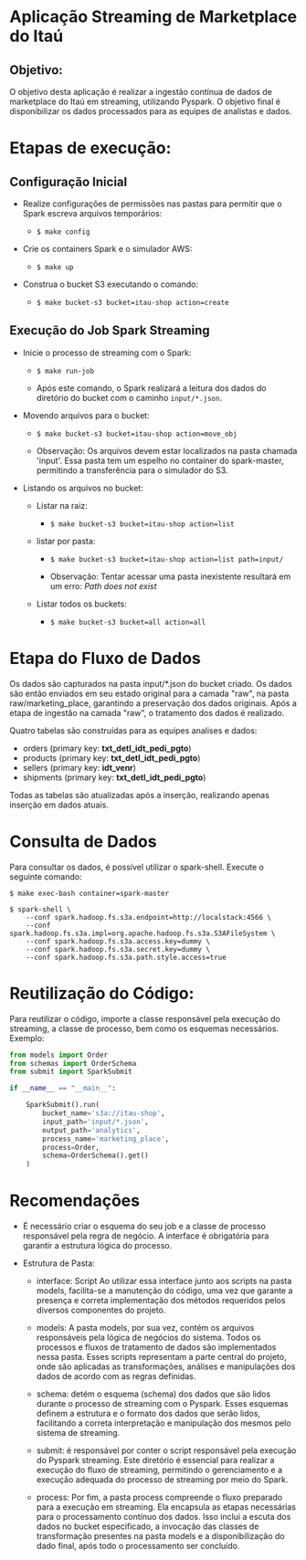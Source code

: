 # Aplicação Streaming de Marketplace do Itaú

## Objetivo:
O objetivo desta aplicação é realizar a ingestão contínua de dados de marketplace do Itaú em streaming, utilizando Pyspark. O objetivo final é disponibilizar os dados processados para as equipes de analistas e dados.

# Etapas de execução:

## Configuração Inicial

- Realize configurações de permissões nas pastas para permitir que o Spark escreva arquivos temporários:
    - ```shell 
      $ make config
        ```   
- Crie os containers Spark e o simulador AWS:
    - ```shell 
      $ make up
        ```
- Construa o bucket S3 executando o comando:
    - ```shell 
      $ make bucket-s3 bucket=itau-shop action=create
        ```

## Execução do Job Spark Streaming

- Inicie o processo de streaming com o Spark:
    - ```shell 
      $ make run-job
      ```
    - Após este comando, o Spark realizará a leitura dos dados do diretório do bucket com o caminho ```input/*.json```.

- Movendo arquivos para o bucket:
    - ```shell 
      $ make bucket-s3 bucket=itau-shop action=move_obj
      ```
    - Observação: Os arquivos devem estar localizados na pasta chamada 'input'. Essa pasta tem um espelho no container do spark-master, permitindo a transferência para o simulador do S3.

- Listando os arquivos no bucket:
    - Listar na raiz:
        - ```shell 
          $ make bucket-s3 bucket=itau-shop action=list
            ```
    - listar por pasta:
        - ```shell 
          $ make bucket-s3 bucket=itau-shop action=list path=input/
            ```
        - Observação: Tentar acessar uma pasta inexistente resultará em um erro: *Path does not exist*

    - Listar todos os buckets:
        - ```shell 
          $ make bucket-s3 bucket=all action=all
            ```


# Etapa do Fluxo de Dados

Os dados são capturados na pasta input/*.json do bucket criado. Os dados são então enviados em seu estado original para a camada "raw", na pasta raw/marketing_place, garantindo a preservação dos dados originais. Após a etapa de ingestão na camada "raw", o tratamento dos dados é realizado.

Quatro tabelas são construídas para as equipes analises e dados:
- orders (primary key: **txt_detl_idt_pedi_pgto**)
- products (primary key: **txt_detl_idt_pedi_pgto**)
- sellers (primary key: **idt_venr**)
- shipments (primary key: **txt_detl_idt_pedi_pgto**)

Todas as tabelas são atualizadas após a inserção, realizando apenas inserção em dados atuais.

# Consulta de Dados

Para consultar os dados, é possível utilizar o spark-shell. Execute o seguinte comando:

```shell
$ make exec-bash container=spark-master
```

```shell
$ spark-shell \
    --conf spark.hadoop.fs.s3a.endpoint=http://localstack:4566 \
    --conf spark.hadoop.fs.s3a.impl=org.apache.hadoop.fs.s3a.S3AFileSystem \
    --conf spark.hadoop.fs.s3a.access.key=dummy \
    --conf spark.hadoop.fs.s3a.secret.key=dummy \
    --conf spark.hadoop.fs.s3a.path.style.access=true
```

# Reutilização do Código:

Para reutilizar o código, importe a classe responsável pela execução do streaming, a classe de processo, bem como os esquemas necessários. Exemplo:

```python
from models import Order
from schemas import OrderSchema
from submit import SparkSubmit

if __name__ == "__main__":

    SparkSubmit().run(
        bucket_name='s3a://itau-shop',
        input_path='input/*.json',
        output_path='analytics',
        process_name='marketing_place',
        process=Order,
        schema=OrderSchema().get()
    )
```

# Recomendações

- É necessário criar o esquema do seu job e a classe de processo responsável pela regra de negócio. A interface é obrigatória para garantir a estrutura lógica do processo. 

- Estrutura de Pasta: 
  - interface: Script Ao utilizar essa interface junto aos scripts na pasta models, facilita-se a manutenção do código, uma vez que garante a presença e correta implementação dos métodos requeridos pelos diversos componentes do projeto.

  - models: A pasta models, por sua vez, contém os arquivos responsáveis pela lógica de negócios do sistema. Todos os processos e fluxos de tratamento de dados são implementados nessa pasta. Esses scripts representam a parte central do projeto, onde são aplicadas as transformações, análises e manipulações dos dados de acordo com as regras definidas.

  - schema: detém o esquema (schema) dos dados que são lidos durante o processo de streaming com o Pyspark. Esses esquemas definem a estrutura e o formato dos dados que serão lidos, facilitando a correta interpretação e manipulação dos mesmos pelo sistema de streaming.

  - submit: é responsável por conter o script responsável pela execução do Pyspark streaming. Este diretório é essencial para realizar a execução do fluxo de streaming, permitindo o gerenciamento e a execução adequada do processo de streaming por meio do Spark.

  - process: Por fim, a pasta process compreende o fluxo preparado para a execução em streaming. Ela encapsula as etapas necessárias para o processamento contínuo dos dados. Isso inclui a escuta dos dados no bucket especificado, a invocação das classes de transformação presentes na pasta models e a disponibilização do dado final, após todo o processamento ser concluído.



